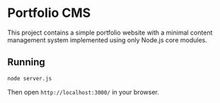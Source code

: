 # Portfolio CMS

This project contains a simple portfolio website with a minimal content management system implemented using only Node.js core modules.

## Running

```bash
node server.js
```

Then open `http://localhost:3000/` in your browser.
